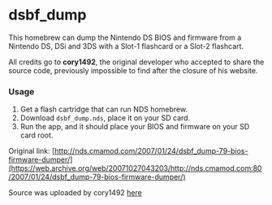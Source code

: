 # dsbf_dump

This homebrew can dump the Nintendo DS BIOS and firmware from a Nintendo DS, DSi and 3DS with a Slot-1 flashcard or a Slot-2 flashcart.

All credits go to **cory1492**, the original developer who accepted to share the source code, previously impossible to find after the closure of his website.

### Usage
1. Get a flash cartridge that can run NDS homebrew.
1. Download `dsbf_dump.nds`, place it on your SD card.
1. Run the app, and it should place your BIOS and firmware on your SD card root.

Original link: [http://nds.cmamod.com/2007/01/24/dsbf_dump-79-bios-firmware-dumper/](https://web.archive.org/web/20071027043203/http://nds.cmamod.com:80/2007/01/24/dsbf_dump-79-bios-firmware-dumper/)

Source was uploaded by cory1492 [here](https://kippykip.com/index.php?threads/483/)
